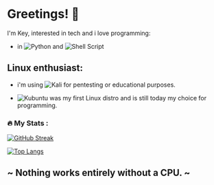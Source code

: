 # Greetings! 👋

I'm Key, interested in tech and i love programming:

- in ![Python](https://img.shields.io/badge/python-3670A0?style=for-the-badge&logo=python&logoColor=ffdd54) and ![Shell Script](https://img.shields.io/badge/shell_script-%23121011.svg?style=for-the-badge&logo=gnu-bash&logoColor=white)

## Linux enthusiast: 

- i'm using ![Kali](https://img.shields.io/badge/Kali-268BEE?style=for-the-badge&logo=kalilinux&logoColor=white) for pentesting or educational purposes.

- ![Kubuntu](https://img.shields.io/badge/-KUbuntu-%230079C1?style=for-the-badge&logo=kubuntu&logoColor=white) was my first Linux distro and is still today my choice for programming.

### :fire: My Stats :
[![GitHub Streak](http://github-readme-streak-stats.herokuapp.com?user=Keyj33k&theme=dark&background=000000)](https://git.io/streak-stats)

[![Top Langs](https://github-readme-stats.vercel.app/api/top-langs/?username=Keyj33k)](https://github.com/anuraghazra/github-readme-stats)

## ~ Nothing works entirely without a CPU. ~
